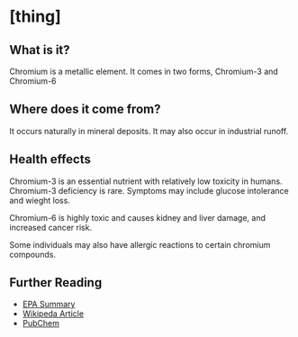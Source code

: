 # [thing]

## What is it?
Chromium is a metallic element. It comes in two forms, Chromium-3 and Chromium-6

## Where does it come from?
It occurs naturally in mineral deposits. It may also occur in industrial runoff.

## Health effects
Chromium-3 is an essential nutrient with relatively low toxicity in humans. Chromium-3 deficiency is rare. Symptoms may include glucose intolerance and wieght loss.

Chromium-6 is highly toxic and causes kidney and liver damage, and increased cancer risk.

Some individuals may also have allergic reactions to certain chromium compounds.

## Further Reading
* [EPA Summary](https://safewater.zendesk.com/hc/en-us/sections/202366458-Chromium)
* [Wikipeda Article](https://en.wikipedia.org/wiki/Chromium)
* [PubChem](https://pubchem.ncbi.nlm.nih.gov/compound/chromium)
